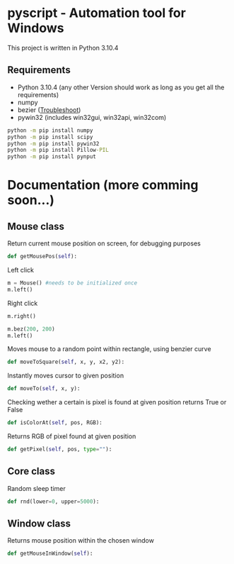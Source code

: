 # pyscript - Automation tool for Windows
This project is written in Python 3.10.4


## Requirements
- Python 3.10.4 (any other Version should work as long as you get all the requirements)
- numpy
- bezier ([Troubleshoot](https://github.com/dhermes/bezier/issues/277))
- pywin32 (includes win32gui, win32api, win32com)
```cmd
python -m pip install numpy
python -m pip install scipy
python -m pip install pywin32
python -m pip install Pillow-PIL
python -m pip install pynput
```

# Documentation (more comming soon...)

## Mouse class

Return current mouse position on screen, for debugging purposes
```python
def getMousePos(self):
```

Left click
```python
m = Mouse() #needs to be initialized once
m.left()
```

Right click
```python
m.right()
```

```python
m.bez(200, 200)
m.left()
```

Moves mouse to a random point within rectangle, using benzier curve
```python
def moveToSquare(self, x, y, x2, y2):
```

Instantly moves cursor to given position
```python
def moveTo(self, x, y):
```

Checking wether a certain is pixel is found at given position
returns True or False
```python
def isColorAt(self, pos, RGB):
```

Returns RGB of pixel found at given position
```python
def getPixel(self, pos, type=""):
```

## Core class

Random sleep timer
```python
def rnd(lower=0, upper=5000):
```

## Window class

Returns mouse position within the chosen window
```python
def getMouseInWindow(self):
```

